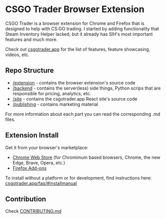 CSGO Trader Browser Extension
==============

CSGO Trader is a browser extension for Chrome and Firefox that is designed to help with CS:GO trading.
I started by adding functionality that Steam Inventory Helper lacked, but it already has SIH's most important features and much more.

Check out <a target="_blank" href="https://csgotrader.app/">csgotrader.app</a> for the list of features, feature showcasing, videos, etc.

Repo Structure
--------------
- <a href="/extension">/extension</a> - contains the browser extension's source code
- <a href="/backend">/backend</a> - contains the server(less) side things,  Python scrips that are responsible for pricing, analytics, etc.
- <a href="/site">/site</a> - contains the csgotrader.app React site's source code
- <a href="/publishing">/publishing</a> - contains marketing material

For more information about each part you can read the corresponding .md files.

Extension Install
--------------
Get it from your browser's marketplace:
- <a target="_blank" href="https://chrome.google.com/webstore/detail/csgo-trader/kaibcgikagnkfgjnibflebpldakfhfih/">Chrome Web Store</a> (for Chromimum based browsers, Chrome, the new Edge, Brave, Opera, etc.)
- <a target="_blank" href="https://addons.mozilla.org/en-US/firefox/addon/csgo-trader-steam-trading/">Firefox Add-ons</a>

To install without a platform or for development, find instructions here: <a target="_blank" href="https://csgotrader.app/faq/#installmanual">csgotrader.app/faq/#installmanual</a>

Contribution
--------------
Check <a href="https://github.com/gergelyszabo94/csgo-trader-extension/blob/master/CONTRIBUTING.md">CONTRIBUTING.md</a>
